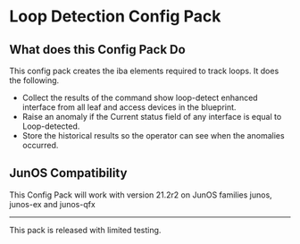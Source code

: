 # Loop Detection Config Pack

## What does this Config Pack Do

This config pack creates the iba elements required to track loops.
It does the following.
* Collect the results of the command show loop-detect enhanced interface from all leaf and access devices in the blueprint.
* Raise an anomaly if the Current status field of any interface is equal to Loop-detected.
* Store the historical results so the operator can see when the anomalies occurred.


## JunOS Compatibility
This Config Pack will work with version 21.2r2 on JunOS families junos, junos-ex and junos-qfx

---

This pack is released with limited testing.
